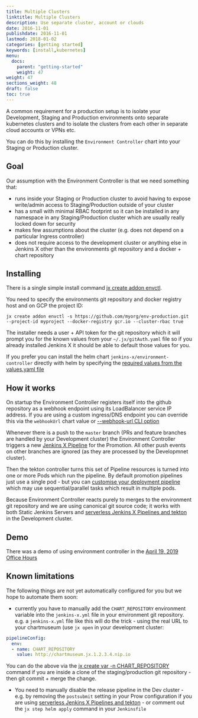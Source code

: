 ```yaml
---
title: Multiple Clusters
linktitle: Multiple Clusters
description: Use separate cluster, account or clouds
date: 2016-11-01
publishdate: 2016-11-01
lastmod: 2018-01-02
categories: [getting started]
keywords: [install,kubernetes]
menu:
  docs:
    parent: "getting-started"
    weight: 47
weight: 47
sections_weight: 48
draft: false
toc: true
---
```


A common requirement for a production setup is to isolate your Development, Staging and Production environments onto separate kubernetes clusters and to isolate the clusters from each other in separate cloud accounts or VPNs etc.

You can do this by installing the `Environment Controller` chart into your Staging or Production cluster.

## Goal

Our assumption with the Environment Controller is that we need something that:

* runs inside your Staging or Production cluster to avoid having to expose write/admin access to Staging/Production outside of your cluster
* has a small with minimal RBAC footprint so it can be installed in any namespace in any Staging/Production cluster which are usually really locked down for security
* makes few assumptions about the cluster (e.g. does not depend on a particular Ingress controller)
* does not require access to the development cluster or anything else in Jenkins X other than the environments git repository and a docker + chart repository


## Installing

There is a single simple install command [jx create addon envctl](https://jenkins-x.io/commands/jx_create_addon_environment/). 

You need to specify the environments git repository and docker registry host and on GCP the project ID:

``` 
jx create addon envctl -s https://github.com/myorg/env-production.git --project-id myproject --docker-registry gcr.io --cluster-rbac true
```

The installer needs a user + API token for the git repository which it will prompt you for the known values from your `~/.jx/gitAuth.yaml` file so if you already installed Jenkins X it should be able to default those values for you.

If you prefer you can install the helm chart `jenkins-x/environment-controller` directly with helm by specifying the [required values from the values.yaml file](https://github.com/jenkins-x-charts/environment-controller/blob/master/environment-controller/values.yaml#L3-L19) 


## How it works

On startup the Environment Controller registers itself into the github repository as a webhook endpoint using its LoadBalancer service IP address. If you are using a custom ingress/DNS endpoint you can override this via the `webhookUrl` chart value or [--webhook-url CLI option](https://jenkins-x.io/commands/jx_create_addon_environment/)

Whenever there is a push to the `master` branch (PRs and feature branches are handled by your Development cluster) the Environment Controller triggers a new [Jenkins X Pipeline](/architecture/jenkins-x-pipelines/) for the Promotion. All other push events on other branches are ignored (as they are processed by the Developmnet cluster).

Then the tekton controller turns this set of Pipeline resources is turned into one or more Pods which run the pipeline. By default promotion pipelines just use a single pod - but you can [customise your deployment pipeline](/architecture/jenkins-x-pipelines/#customising-the-pipelines) which may use sequential/parallel tasks which result in multiple pods.

Because Environment Controller reacts purely to merges to the environment git repository and we are using canonical git source code; it works with both Static Jenkins Servers and [serverless Jenkins X Pipelines and tekton](/architecture/jenkins-x-pipelines/) in the Development cluster.

## Demo

There was a demo of using environment controller in the [April 19, 2019 Office Hours](https://jenkins-x.io/community/april-18/)

## Known limitations

The following things are not yet automatically configured for you but we hope to automate them soon:

* currently you have to manually add the `CHART_REPOSITORY` environment variable into the `jenkins-x.yml` file in your environment git repository. e.g. a `jenkins-x.yml` file like this will do the trick - using the real URL to your chartmuseum (use `jx open` in your development cluster:

```yaml 
pipelineConfig:
  env:
  - name: CHART_REPOSITORY
    value: http://chartmuseum.jx.1.2.3.4.nip.io
 ```
 
You can do the above via the [jx create var -n CHART_REPOSITORY](/commands/jx_create_variable/) command if you are inside a clone of the staging/production git repository - then git commit + merge the change.

* You need to manually disable the release pipeline in the Dev cluster - e.g. by removing the `postsubmit` setting in your Prow configuration if you are using [serverless Jenkins X Pipelines and tekton](/architecture/jenkins-x-pipelines/) - or comment out the `jx step helm apply` command in your `Jenkinsfile`
 
 
